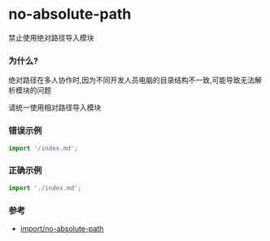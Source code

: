 # no-absolute-path

禁止使用绝对路径导入模块

### 为什么?

绝对路径在多人协作时,因为不同开发人员电脑的目录结构不一致,可能导致无法解析模块的问题

请统一使用相对路径导入模块

### 错误示例

```js
import '/index.md';
```

### 正确示例

```js
import './index.md';
```

### 参考

- [import/no-absolute-path](https://github.com/benmosher/eslint-plugin-import/blob/master/docs/rules/no-absolute-path.md)
